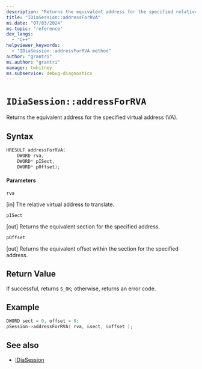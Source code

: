 ```yaml
---
description: "Returns the equivalent address for the specified relative virtual address (RVA)."
title: "IDiaSession::addressForRVA"
ms.date: "07/03/2024"
ms.topic: "reference"
dev_langs:
  - "C++"
helpviewer_keywords:
  - "IDiaSession::addressForRVA method"
author: "grantri"
ms.author: "grantri"
manager: twhitney
ms.subservice: debug-diagnostics
---
```

# `IDiaSession::addressForRVA`

Returns the equivalent address for the specified virtual address (VA).

## Syntax

```C++
HRESULT addressForRVA(
    DWORD rva,
    DWORD* pISect,
    DWORD* pOffset);
```

#### Parameters

 `rva`

[in] The relative virtual address to translate.

 `pISect`

[out] Returns the equivalent section for the specified address.

 `pOffset`

[out] Returns the equivalent offset within the section for the specified address.


## Return Value

 If successful, returns `S_OK`; otherwise, returns an error code.

## Example

```C++
DWORD sect = 0, offset = 0;
pSession->addressForRVA( rva, &sect, &offset );
```

## See also

- [IDiaSession](../../debugger/debug-interface-access/idiasession.md)

